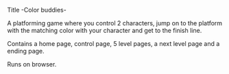Title -Color buddies-

A platforming game where you control 2 characters, jump on to the platform with the matching color with your character and get to the finish line.

Contains a home page, control page, 5 level pages, a next level page and a ending page.

Runs on browser.